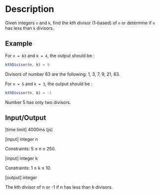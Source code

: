 # Description

Given integers `n` and `k`, find the kth divisor (1-based) of `n` or determine if `n` has less than `k` divisors.

## Example

For `n = 63` and `k = 4`, the output should be :

```javascript
kthDivisor(n, k) = 9
```

Divisors of number 63 are the following: 1, 3, 7, 9, 21, 63.

For `n = 5` and `k = 3`, the output should be :

```javascript
kthDivisor(n, k) = -1
```

Number 5 has only two divisors.

## Input/Output

[time limit] 4000ms (js)

[input] integer n

Constraints: 5 ≤ n ≤ 250.

[input] integer k

Constraints: 1 ≤ k ≤ 10.

[output] integer

The kth divisor of n or -1 if n has less than k divisors.
